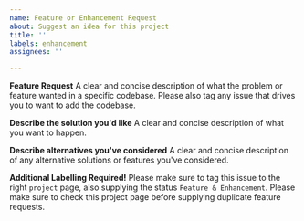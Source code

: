 ```yaml
---
name: Feature or Enhancement Request
about: Suggest an idea for this project
title: ''
labels: enhancement
assignees: ''

---
```


**Feature Request**
A clear and concise description of what the problem or feature wanted in a specific codebase. Please also tag any issue that drives you to want to add the codebase.

**Describe the solution you'd like**
A clear and concise description of what you want to happen.

**Describe alternatives you've considered**
A clear and concise description of any alternative solutions or features you've considered.

**Additional Labelling Required!**
Please make sure to tag this issue to the right `project` page, also supplying the status `Feature & Enhancement`. Please make sure to check this project page before supplying duplicate feature requests.
